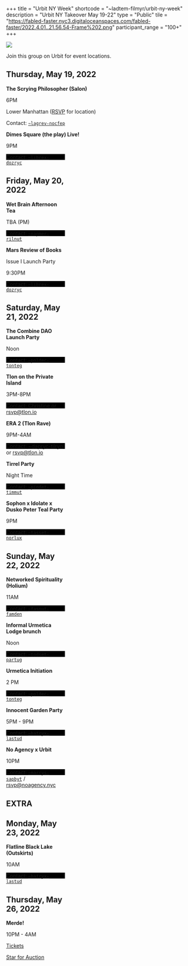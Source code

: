 +++
title = "Urbit NY Week"
shortcode = "~ladtem-filmyr/urbit-ny-week"
description = "Urbit NY Takeover May 19-22"
type = "Public"
tile = "https://fabled-faster.nyc3.digitaloceanspaces.com/fabled-faster/2022.4.01..21.56.54-Frame%202.png"
participant_range = "100+"
+++

![](https://media.urbit.org/site/group/urbit-ny-week.jpg)

Join this group on Urbit for event locations.

## Thursday, May 19, 2022



**The Scrying Philosopher (Salon)**

6PM

Lower Manhattan ([RSVP](https://docs.google.com/forms/d/e/1FAIpQLSeY84O65omPNvc1ccfXEjBP4m7cTI_9EkB_sS_sYxH-bFLRUw/viewform?fbzx=-1938038749753340576) for location)

Contact: [`~lagrev-nocfep`](https://urbit.org/ids/~lagrev-nocfep)





**Dimes Square (the play) Live!**

9PM

<div class="blackout"/>

Contact: [`~librex-dozryc`](https://urbit.org/ids/~librex-dozryc)



## Friday, May 20, 2022



**Wet Brain Afternoon Tea**

TBA (PM)

<div class="blackout"/>

Contact: [`~napmer-rilnut`](https://urbit.org/ids/~napmer-rilnut)





**Mars Review of Books**

Issue I Launch Party

9:30PM

<div class="blackout"/>

Contact: [`~librex-dozryc`](https://urbit.org/ids/~librex-dozryc)

## Saturday, May 21, 2022

**The Combine DAO Launch Party**

Noon

<div class="blackout"/>

Contact: [`~poldec-tonteg`](https://urbit.org/ids/~poldec-tonteg)


**Tlon on the Private Island**

3PM-8PM

<div class="blackout"/>

Contact: Christine or [rsvp@tlon.io](mailto:rsvp@tlon.io)


**ERA 2 (Tlon Rave)**

9PM-4AM

<div class="blackout"/>

Contact: [~dapryc-tilryn](https://urbit.org/ids/~dapryc-tilryn) or rsvp@tlon.io

**Tirrel Party**

Night Time

<div class="blackout"/>

Contact: [`~pindet-timmut`](https://urbit.org/ids/~pindet-timmut)

**Sophon x Idolate x Dusko Peter Teal Party**

9PM

<div class="blackout"/>

Contact: [`~tasset-norlux`](https://urbit.org/ids/~tasset-norlux)

## Sunday, May 22, 2022

**Networked Spirituality (Holium)**

11AM

<div class="blackout"/>

Contact: [`~fasnut-famden`](https://urbit.org/ids/~fasnut-famden)

**Informal Urmetica Lodge brunch**

Noon

<div class="blackout"/>

Contact: [`~todset-partug`](https://urbit.org/ids/~todset-partug)





**Urmetica Initiation**

2 PM

<div class="blackout"/>

Contact: [`~poldec-tonteg`](https://urbit.org/ids/~poldec-tonteg)





**Innocent Garden Party**

5PM - 9PM

<div class="blackout"/>

Contact: [`~hatryx-lastud`](https://urbit.org/ids/~hatryx-lastud)





**No Agency x Urbit**

10PM

<div class="blackout"/>

Contact: [`~marrys-sapbyt`](https://urbit.org/ids/~marrys-sapbyt) / rsvp@noagency.nyc



 
<H2>EXTRA</H2>



## Monday, May 23, 2022



**Flatline Black Lake (Outskirts)**

10AM

<div class="blackout"/>

Contact: [`~hatryx-lastud`](https://urbit.org/ids/~hatryx-lastud)







## Thursday, May 26, 2022



**Merde!**

10PM - 4AM

[Tickets](https://www.venuepilot.co/events/55905/orders/new)

[Star for Auction](https://event.auctria.com/b9db22be-4245-42dc-8032-02275a0fea19/a780d600ec2e11e9ae081db830846aa5?2bd25550ec3411e98fdeb3a273cf08d8%2FcurrentPage=2&2bd25550ec3411e98fdeb3a273cf08d8%2FselectedItem=ed2b191c-ad38-4fc6-9cb5-eda5c87ffee5)




<style>
.box {
    position: relative;
    padding: 2rem;
    margin-top: 4rem !important;
    display: flex;
    flex-wrap: wrap;
    justify-content: space-between;
    border: 4px solid black;
}
.entry {
    flex-basis: 50%;
    margin-top: 1rem;
    min-width: 0;
}
.blackout {
    height: 1rem;
    width: 10rem;
    background-color: black;
}
.box h2 {
    position: absolute;
    top: -1.6rem;
    background: white;
    padding: 0 0.5rem;
}

@media screen and (max-width: 1024px) {
    .box h2 {
        font-size: 1.5rem;
        top: -1rem;
    }
}
</style>
